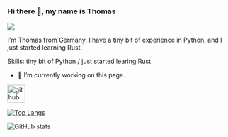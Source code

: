 ### Hi there 👋, my name is Thomas
![](https://www.google.com/imgres?q=dj%20khaled%20banner&imgurl=https%3A%2F%2Fstatic-prod.adweek.com%2Fwp-content%2Fuploads%2F2020%2F02%2Fdj-khaled-home-brown-suit-page-2020-600x315.jpg&imgrefurl=https%3A%2F%2Fwww.adweek.com%2Fbrand-marketing%2Fhow-dj-khaled-has-made-confidence-a-brand-and-a-formula-for-outsize-success%2F&docid=gUePoDMUgKu8WM&tbnid=qigb2SDksQohHM&vet=12ahUKEwjOtYr8_9CHAxVgRPEDHeYLC9gQM3oECGgQAA..i&w=600&h=315&hcb=2&ved=2ahUKEwjOtYr8_9CHAxVgRPEDHeYLC9gQM3oECGgQAA)

I'm Thomas from Germany. I have a tiny bit of experience in Python, and I just started learning Rust.

Skills: tiny bit of Python / just started learing Rust

- 🔭 I’m currently working on this page. 


[<img src='https://cdn.jsdelivr.net/npm/simple-icons@3.0.1/icons/github.svg' alt='github' height='40'>](https://github.com/xThomate)  

[![Top Langs](https://github-readme-stats.vercel.app/api/top-langs/?username=xThomate)](https://github.com/anuraghazra/github-readme-stats)

![GitHub stats](https://github-readme-stats.vercel.app/api?username=xThomate&show_icons=true)  

